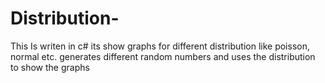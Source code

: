 # Distribution-
This Is writen in c# its show graphs for different distribution like poisson, normal etc. generates different random numbers and uses the distribution to show the graphs
